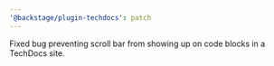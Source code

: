 ```yaml
---
'@backstage/plugin-techdocs': patch
---
```


Fixed bug preventing scroll bar from showing up on code blocks in a TechDocs site.
